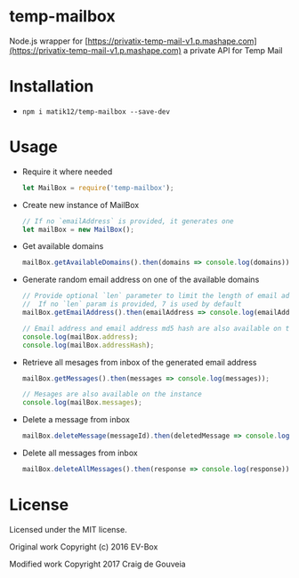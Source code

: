 # temp-mailbox
Node.js wrapper for [https://privatix-temp-mail-v1.p.mashape.com](https://privatix-temp-mail-v1.p.mashape.com) a private API for Temp Mail

# Installation
- ```npm i matik12/temp-mailbox --save-dev```

# Usage
- Require it where needed

	```js
	let MailBox = require('temp-mailbox');
	```

- Create new instance of MailBox
    ```js
    // If no `emailAddress` is provided, it generates one
    let mailBox = new MailBox();
    ```

- Get available domains

	```js
	mailBox.getAvailableDomains().then(domains => console.log(domains));
	```

- Generate random email address on one of the available domains

	```js
	// Provide optional `len` parameter to limit the length of email address
	//  If no `len` param is provided, 7 is used by default
	mailBox.getEmailAddress().then(emailAddress => console.log(emailAddress));

	// Email address and email address md5 hash are also available on the instance
	console.log(mailBox.address);
	console.log(mailBox.addressHash);
	```

- Retrieve all mesages from inbox of the generated email address

	```js
	mailBox.getMessages().then(messages => console.log(messages));

	// Mesages are also available on the instance
	console.log(mailBox.messages);
	```

- Delete a message from inbox

	```js
	mailBox.deleteMessage(messageId).then(deletedMessage => console.log(deletedMessage));
	```

- Delete all messages from inbox

	```js
	mailBox.deleteAllMessages().then(response => console.log(response));
	```

# License
Licensed under the MIT license.

Original work Copyright (c) 2016 EV-Box

Modified work Copyright 2017 Craig de Gouveia
